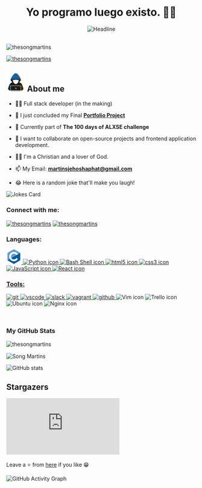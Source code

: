<h1 align="center"> Yo programo luego existo. 👨‍💻 </h1>
 <div align="center">
  <img src="https://readme-typing-svg.herokuapp.com?color=0000FF&size=32&center=true&vCenter=true&width=600&height=50&lines=%F0%9F%91%8B+Hi,+I'm+Jehoshaphat+Martins;Passionate+Problem+Solver;👩‍💻+++Front-End+Developer;Software+Engineer;Freelancer;Open-Source+Enthusiast" alt="Headline" />
 </div>

 <br>

<p align="left"> <img src="https://komarev.com/ghpvc/?username=thesongmartins&label=Profile%20views&color=0e75b6&style=flat" alt="thesongmartins" /></p>

<p align="left"> <a href="https://twitter.com/thesongmartins" target="blank"><img src="https://img.shields.io/twitter/follow/thesongmartins?logo=twitter&style=for-the-badge" alt="thesongmartins" /></a> </p>

## <picture><img src = "https://github.com/0xAbdulKhalid/0xAbdulKhalid/raw/main/assets/mdImages/about_me.gif" width = 50px></picture> **About me**

- 👩‍💻 Full stack developer (in the making)

- 🔭 I just concluded my Final [**Portfolio Project**](https://github.com/Pcosby5/DaaviSpecial-backend/)

- 💬 Currently part of **The 100 days of ALXSE challenge**

- 👯 I want to collaborate on open-source projects and frontend application development.

- 🙇‍♀️ I'm a Christian and a lover of God.

- 📫 My Email: **martinsjehoshaphat@gmail.com**

- 😂 Here is a random joke that'll make you laugh!

![Jokes Card](https://readme-jokes.vercel.app/api?theme=algolia&borderColor=white)

<h3 align="left">Connect with me:</h3>
<p align="left">
<a href="https://x.com/thesongmartins" target="blank"><img align="center" src="https://raw.githubusercontent.com/rahuldkjain/github-profile-readme-generator/master/src/images/icons/Social/twitter.svg" alt="thesongmartins" height="30" width="40" /></a>
<a href="https://www.linkedin.com/in/thesongmartins/" target="blank"><img align="center" src="https://raw.githubusercontent.com/rahuldkjain/github-profile-readme-generator/master/src/images/icons/Social/linked-in-alt.svg" alt="thesongmartins" height="30" width="40" /></a>
</p>

<h3 align="left">Languages:</h3>
<p align="left">
  <a href="https://www.cprogramming.com/" target="_blank" rel="noreferrer">
    <img src="https://raw.githubusercontent.com/devicons/devicon/master/icons/c/c-original.svg" alt="c" width="40" title="C" height="40"/>
  <img loading="lazy" height="40" width="40" title="Python" src="https://cdn.simpleicons.org/python/3776AB" alt="Python icon" />
  <img loading="lazy" height="40" width="40" title="Bash" src="https://cdn.simpleicons.org/gnubash/4EAA25" alt="Bash Shell icon" />
  <img loading="lazy" height="40" width="40" title="Html" src="https://cdn.simpleicons.org/html5/E34F26" alt="html5 icon" />
  <img loading="lazy" height="40" width="40" title="CSS" src="https://cdn.simpleicons.org/css3/1572B6" alt="css3 icon" />
  <img loading="lazy" height="40" width="40" title="JavaScript" src="https://cdn.simpleicons.org/javascript/F7DF1E" alt="JavaScript icon" />
  <img loading="lazy" height="40" width="40" title="React" src="https://cdn.simpleicons.org/react/FF0FF" alt="React icon" />
</p>

<h3 align="left">Tools:</h3>
<p align="left">
  <a href="https://git-scm.com/" target="_blank" rel="noreferrer"> <img src="https://www.vectorlogo.zone/logos/git-scm/git-scm-icon.svg" alt="git" width="40" title="git" height="40"/> </a>
  <a href="https://code.visualstudio.com/" target="_blank" rel="noreferrer"> <img src="https://www.vectorlogo.zone/logos/visualstudio_code/visualstudio_code-icon.svg" alt="vscode" width="40" height="40"/> </a>
  <a href="https://slack.com/" target="_blank" rel="noreferrer"> <img src="https://www.vectorlogo.zone/logos/slack/slack-icon.svg" alt="slack" width="40" title="slack" height="40"/> </a>
  <a href="https://www.vagrantup.com/" target="_blank" rel="noreferrer"> <img src="https://www.vectorlogo.zone/logos/vagrantup/vagrantup-icon.svg" alt="vagrant" width="40" title="vagrant" height="40"/> </a>
  <a href="https://github.com/" target="_blank" rel="noreferrer"> <img src="https://www.vectorlogo.zone/logos/github/github-icon.svg" alt="github" width="40" title="github" height="40"/> </a>
  <img loading="lazy" height="40" width="40" title="Vim" src="https://cdn.simpleicons.org/vim/019733" alt="Vim icon" />
  <img loading="lazy" height="40" width="40" title="Trello" src="https://cdn.simpleicons.org/trello/0079BF" alt="Trello icon" />
  <img loading="lazy" height="40" width="40" title="Ubuntu" src="https://cdn.simpleicons.org/ubuntu/E95420" alt="Ubuntu icon" />
  <img loading="lazy" height="40" width="40" title="Nginx" src="https://cdn.simpleicons.org/nginx/009639" alt="Nginx icon" />
<!--   <img loading="lazy" height="40" width="40" title="MySQL" src="https://cdn.simpleicons.org/mysql/4479A1" alt="MySQL icon" /> -->
<!--   <img loading="lazy" height="40" width="40" title="Puppet" src="https://cdn.simpleicons.org/puppet/FFAE1A" alt="Puppet icon" />    -->
</p>

<br>

<h3 align=left>My GitHub Stats</h3>
 <p align="left">
  <img src="https://github-readme-streak-stats.herokuapp.com/?user=thesongmartins&theme=algolia" alt="thesongmartins" />
</p>

<p align="left">
   <img align="center" src="https://github-readme-stats-eight-theta.vercel.app/api/top-langs/?username=thesongmartins&layout=compact&langs_count=8&theme=algolia" alt="Song Martins" />
</p>

![GitHub stats](https://github-readme-stats.vercel.app/api?username=thesongmartins&theme=algolia&show_icons=true&count_private=true&hide_title=true)

## Stargazers

[![Stargazers](http://bytecrank.com/nastyox/reporoster/php/stargazersSVG.php?user=thesongmartins&repo=thesongmartins&theme=algolia)](https://github.com/thesongmartins/thesongmartins/stargazers)

Leave a ⭐ from [here](https://github.com/thesongmartins/thesongmartins) if you like 😁

<img src="https://github-readme-activity-graph.vercel.app/graph?username=thesongmartins&theme=high-contrast&height=250&custom_title=My%20Contribution%20Graph" alt="GitHub Activity Graph">
